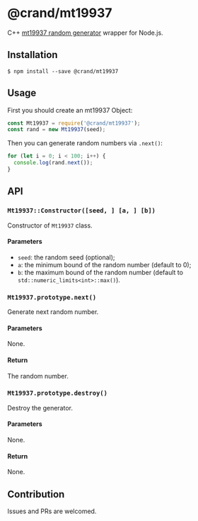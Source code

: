 # @crand/mt19937

C++ [mt19937 random generator](http://en.cppreference.com/w/cpp/numeric/random/mersenne_twister_engine) wrapper for Node.js.

## Installation

```console
$ npm install --save @crand/mt19937
```

## Usage

First you should create an mt19937 Object:

```javascript
const Mt19937 = require('@crand/mt19937');
const rand = new Mt19937(seed);
```

Then you can generate random numbers via `.next()`:

```javascript
for (let i = 0; i < 100; i++) {
  console.log(rand.next());
}
```

## API

### `Mt19937::Constructor([seed, ] [a, ] [b])`

Constructor of `Mt19937` class.

#### Parameters

+ `seed`: the random seed (optional);
+ `a`: the minimum bound of the random number (default to 0);
+ `b`: the maximum bound of the random number (default to `std::numeric_limits<int>::max()`).

### `Mt19937.prototype.next()`

Generate next random number.

#### Parameters

None.

#### Return

The random number.

### `Mt19937.prototype.destroy()`

Destroy the generator.

#### Parameters

None.

#### Return

None.

## Contribution

Issues and PRs are welcomed.
